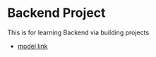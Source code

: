 # Backend Project
This is for learning Backend via building projects 
- [model link](https://app.eraser.io/workspace/YtPqZ1VogxGy1jzIDkzj)